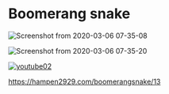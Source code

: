 # Boomerang snake

![Screenshot from 2020-03-06 07-35-08](https://user-images.githubusercontent.com/34574033/76032342-0654e880-5f7d-11ea-9068-f8532b44a50f.png)

![Screenshot from 2020-03-06 07-35-20](https://user-images.githubusercontent.com/34574033/76032352-0fde5080-5f7d-11ea-8073-08bdfe5a8a59.png)

[![youtube02](https://user-images.githubusercontent.com/34574033/76032606-985cf100-5f7d-11ea-8a2a-340ae7b9b0d3.png)
](https://www.youtube.com/watch?v=6QUd5k2S91M#action)

https://hampen2929.com/boomerangsnake/13
